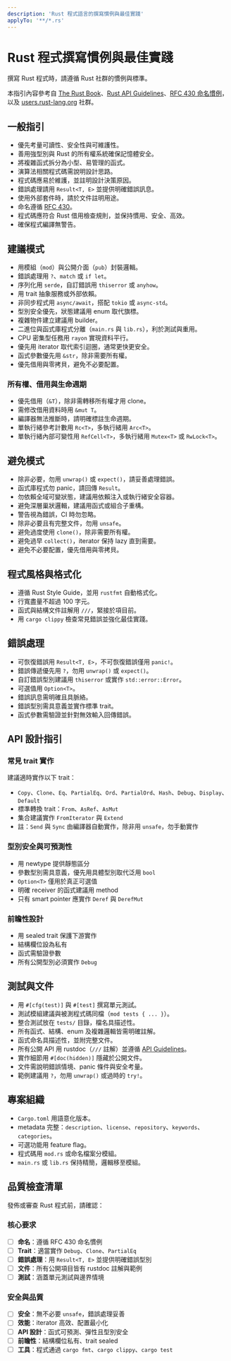 ```yaml
---
description: 'Rust 程式語言的撰寫慣例與最佳實踐'
applyTo: '**/*.rs'
---
```


# Rust 程式撰寫慣例與最佳實踐

撰寫 Rust 程式時，請遵循 Rust 社群的慣例與標準。

本指引內容參考自 [The Rust Book](https://doc.rust-lang.org/book/)、[Rust API Guidelines](https://rust-lang.github.io/api-guidelines/)、[RFC 430 命名慣例](https://github.com/rust-lang/rfcs/blob/master/text/0430-finalizing-naming-conventions.md)，以及 [users.rust-lang.org](https://users.rust-lang.org) 社群。

## 一般指引

- 優先考量可讀性、安全性與可維護性。
- 善用強型別與 Rust 的所有權系統確保記憶體安全。
- 將複雜函式拆分為小型、易管理的函式。
- 演算法相關程式碼需說明設計思路。
- 程式碼應易於維護，並註明設計決策原因。
- 錯誤處理請用 `Result<T, E>` 並提供明確錯誤訊息。
- 使用外部套件時，請於文件註明用途。
- 命名遵循 [RFC 430](https://github.com/rust-lang/rfcs/blob/master/text/0430-finalizing-naming-conventions.md)。
- 程式碼應符合 Rust 借用檢查規則，並保持慣用、安全、高效。
- 確保程式編譯無警告。

## 建議模式

- 用模組（`mod`）與公開介面（`pub`）封裝邏輯。
- 錯誤處理用 `?`、`match` 或 `if let`。
- 序列化用 `serde`，自訂錯誤用 `thiserror` 或 `anyhow`。
- 用 trait 抽象服務或外部依賴。
- 非同步程式用 `async/await`，搭配 `tokio` 或 `async-std`。
- 型別安全優先，狀態建議用 enum 取代旗標。
- 複雜物件建立建議用 builder。
- 二進位與函式庫程式分離（`main.rs` 與 `lib.rs`），利於測試與重用。
- CPU 密集型任務用 `rayon` 實現資料平行。
- 優先用 iterator 取代索引迴圈，通常更快更安全。
- 函式參數優先用 `&str`，除非需要所有權。
- 優先借用與零拷貝，避免不必要配置。

### 所有權、借用與生命週期

- 優先借用（`&T`），除非需轉移所有權才用 clone。
- 需修改借用資料時用 `&mut T`。
- 編譯器無法推斷時，請明確標註生命週期。
- 單執行緒參考計數用 `Rc<T>`，多執行緒用 `Arc<T>`。
- 單執行緒內部可變性用 `RefCell<T>`，多執行緒用 `Mutex<T>` 或 `RwLock<T>`。

## 避免模式

- 除非必要，勿用 `unwrap()` 或 `expect()`，請妥善處理錯誤。
- 函式庫程式勿 panic，請回傳 `Result`。
- 勿依賴全域可變狀態，建議用依賴注入或執行緒安全容器。
- 避免深層巢狀邏輯，建議用函式或組合子重構。
- 警告視為錯誤，CI 時勿忽略。
- 除非必要且有完整文件，勿用 `unsafe`。
- 避免過度使用 `clone()`，除非需要所有權。
- 避免過早 `collect()`，iterator 保持 lazy 直到需要。
- 避免不必要配置，優先借用與零拷貝。

## 程式風格與格式化

- 遵循 Rust Style Guide，並用 `rustfmt` 自動格式化。
- 行寬盡量不超過 100 字元。
- 函式與結構文件註解用 `///`，緊接於項目前。
- 用 `cargo clippy` 檢查常見錯誤並強化最佳實踐。

## 錯誤處理

- 可恢復錯誤用 `Result<T, E>`，不可恢復錯誤僅用 `panic!`。
- 錯誤傳遞優先用 `?`，勿用 `unwrap()` 或 `expect()`。
- 自訂錯誤型別建議用 `thiserror` 或實作 `std::error::Error`。
- 可選值用 `Option<T>`。
- 錯誤訊息需明確且具脈絡。
- 錯誤型別需具意義並實作標準 trait。
- 函式參數需驗證並針對無效輸入回傳錯誤。

## API 設計指引

### 常見 trait 實作
建議適時實作以下 trait：
- `Copy`、`Clone`、`Eq`、`PartialEq`、`Ord`、`PartialOrd`、`Hash`、`Debug`、`Display`、`Default`
- 標準轉換 trait：`From`、`AsRef`、`AsMut`
- 集合建議實作 `FromIterator` 與 `Extend`
- 註：`Send` 與 `Sync` 由編譯器自動實作，除非用 `unsafe`，勿手動實作

### 型別安全與可預測性
- 用 newtype 提供靜態區分
- 參數型別需具意義，優先用具體型別取代泛用 `bool`
- `Option<T>` 僅用於真正可選值
- 明確 receiver 的函式建議用 method
- 只有 smart pointer 應實作 `Deref` 與 `DerefMut`

### 前瞻性設計
- 用 sealed trait 保護下游實作
- 結構欄位設為私有
- 函式需驗證參數
- 所有公開型別必須實作 `Debug`

## 測試與文件

- 用 `#[cfg(test)]` 與 `#[test]` 撰寫單元測試。
- 測試模組建議與被測程式碼同檔（`mod tests { ... }`）。
- 整合測試放在 `tests/` 目錄，檔名具描述性。
- 所有函式、結構、enum 及複雜邏輯皆需明確註解。
- 函式命名具描述性，並附完整文件。
- 所有公開 API 用 rustdoc（`///` 註解）並遵循 [API Guidelines](https://rust-lang.github.io/api-guidelines/)。
- 實作細節用 `#[doc(hidden)]` 隱藏於公開文件。
- 文件需說明錯誤情境、panic 條件與安全考量。
- 範例建議用 `?`，勿用 `unwrap()` 或過時的 `try!`。

## 專案組織

- `Cargo.toml` 用語意化版本。
- metadata 完整：`description`、`license`、`repository`、`keywords`、`categories`。
- 可選功能用 feature flag。
- 程式碼用 `mod.rs` 或命名檔案分模組。
- `main.rs` 或 `lib.rs` 保持精簡，邏輯移至模組。

## 品質檢查清單

發佈或審查 Rust 程式前，請確認：

### 核心要求
- [ ] **命名**：遵循 RFC 430 命名慣例
- [ ] **Trait**：適當實作 `Debug`、`Clone`、`PartialEq`
- [ ] **錯誤處理**：用 `Result<T, E>` 並提供明確錯誤型別
- [ ] **文件**：所有公開項目皆有 rustdoc 註解與範例
- [ ] **測試**：涵蓋單元測試與邊界情境

### 安全與品質
- [ ] **安全**：無不必要 `unsafe`，錯誤處理妥善
- [ ] **效能**：iterator 高效、配置最小化
- [ ] **API 設計**：函式可預測、彈性且型別安全
- [ ] **前瞻性**：結構欄位私有、trait sealed
- [ ] **工具**：程式通過 `cargo fmt`、`cargo clippy`、`cargo test`
